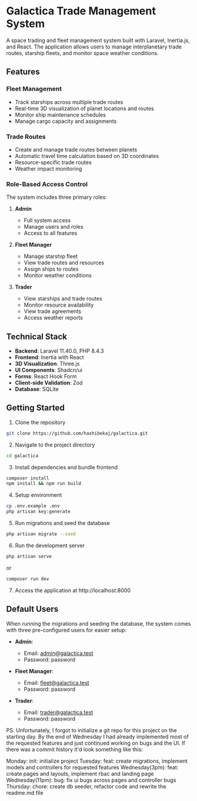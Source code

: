 # Galactica Trade Management System

A space trading and fleet management system built with Laravel, Inertia.js, and React. The application allows users to manage interplanetary trade routes, starship fleets, and monitor space weather conditions.

## Features

### Fleet Management
- Track starships across multiple trade routes
- Real-time 3D visualization of planet locations and routes
- Monitor ship maintenance schedules
- Manage cargo capacity and assignments

### Trade Routes
- Create and manage trade routes between planets
- Automatic travel time calculation based on 3D coordinates
- Resource-specific trade routes
- Weather impact monitoring

### Role-Based Access Control
The system includes three primary roles:

1. **Admin**
   - Full system access
   - Manage users and roles
   - Access to all features

2. **Fleet Manager**
   - Manage starship fleet
   - View trade routes and resources
   - Assign ships to routes
   - Monitor weather conditions

3. **Trader**
   - View starships and trade routes
   - Monitor resource availability
   - View trade agreements
   - Access weather reports

## Technical Stack

- **Backend**: Laravel 11.40.0, PHP 8.4.3
- **Frontend**: Inertia with React
- **3D Visualization**: Three.js
- **UI Components**: Shadcn/ui
- **Forms**: React Hook Form
- **Client-side Validation**: Zod
- **Database**: SQLite

## Getting Started

1. Clone the repository
```bash
git clone https://github.com/haxhibekaj/galactica.git
```

2. Navigate to the project directory
```bash
cd galactica
```

3. Install dependencies and bundle frontend
```bash
composer install
npm install && npm run build
```

4. Setup environment
```bash
cp .env.example .env
php artisan key:generate
```

5. Run migrations and seed the database
```bash
php artisan migrate --seed
```

6. Run the development server
```bash
php artisan serve
```
or
```bash
composer run dev
```

7. Access the application at http://localhost:8000

## Default Users

When running the migrations and seeding the database, the system comes with three pre-configured users for easier setup:

- **Admin**:
  - Email: admin@galactica.test
  - Password: password

- **Fleet Manager**:
  - Email: fleet@galactica.test
  - Password: password

- **Trader**:
  - Email: trader@galactica.test
  - Password: password


PS. Unfortunately, I forgot to initialize a git repo for this project on the starting day. By the end of Wednesday I had already implemented most of the requested features and just continued working on bugs and the UI. If there was a commit history it'd look something like this:

Monday:          init: initialize project
Tuesday:         feat: create migrations, implement models and controllers for requested features
Wednesday(3pm):  feat: create pages and layouts, implement rbac and landing page
Wednesday(11pm): bug: fix ui bugs across pages and controller bugs
Thursday:        chore: create db seeder, refactor code and rewrite the readme.md file
